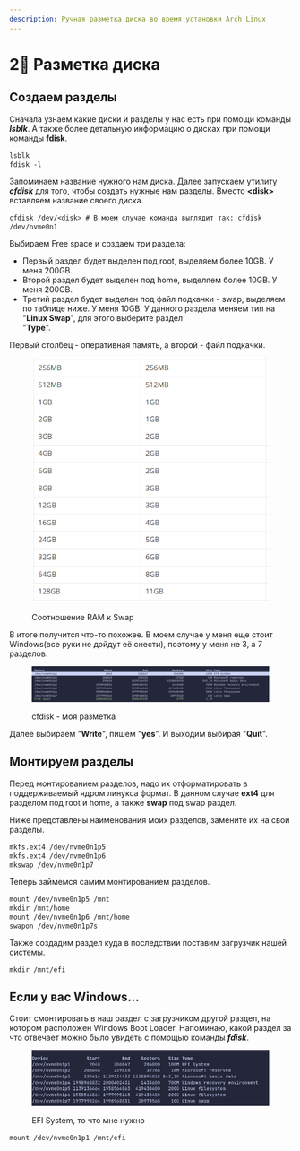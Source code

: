```yaml
---
description: Ручная разметка диска во время установки Arch Linux
---
```


# 2⃣ Разметка диска

## Создаем разделы

Сначала узнаем какие диски и разделы у нас есть при помощи команды _**lsblk**_. А также более детальную информацию о дисках при помощи команды **fdisk**.

```shell
lsblk
fdisk -l
```

Запоминаем название нужного нам диска. Далее запускаем утилиту _**cfdisk**_ для того, чтобы создать нужные нам разделы. Вместо **\<disk>** вставляем название своего диска.

```shell
cfdisk /dev/<disk> # В моем случае команда выглядит так: cfdisk /dev/nvme0n1
```

Выбираем Free space и создаем три раздела:

* Первый раздел будет выделен под root, выделяем более 10GB. У меня 200GB.
* Второй раздел будет выделен под home, выделяем более 10GB. У меня 200GB.
* Третий раздел будет выделен под файл подкачки - swap, выделяем по таблице ниже. У меня 10GB. У данного раздела меняем тип на "**Linux Swap**", для этого выберите раздел \
  "**Type**".

Первый столбец - оперативная память, а второй - файл подкачки.

<figure><img src="../../.gitbook/assets/image (3) (1).png" alt=""><figcaption><p>Соотношение RAM к Swap</p></figcaption></figure>

В итоге получится что-то похожее. В моем случае у меня еще стоит Windows(все руки не дойдут её снести), поэтому у меня не 3, а 7 разделов.

<figure><img src="../../.gitbook/assets/image (3).png" alt=""><figcaption><p>cfdisk - моя разметка</p></figcaption></figure>

Далее выбираем "**Write**", пишем "**yes**". И выходим выбирая "**Quit**".

## Монтируем разделы

Перед монтированием разделов, надо их отформатировать в поддерживаемый ядром линукса формат. В данном случае **ext4** для разделом под root и home, а также **swap** под swap раздел.&#x20;

Ниже представлены наименования моих разделов, замените их на свои разделы.

```shell
mkfs.ext4 /dev/nvme0n1p5
mkfs.ext4 /dev/nvme0n1p6
mkswap /dev/nvme0n1p7
```

Теперь займемся самим монтированием разделов.

```shell
mount /dev/nvme0n1p5 /mnt
mkdir /mnt/home
mount /dev/nvme0n1p6 /mnt/home
swapon /dev/nvme0n1p7s
```

Также создадим раздел куда в последствии поставим загрузчик нашей системы.

```shell
mkdir /mnt/efi
```

## Если у вас Windows...

Стоит смонтировать в наш раздел с загрузчиком другой раздел, на котором расположен Windows Boot Loader. Напоминаю, какой раздел за что отвечает можно было увидеть с помощью команды _**fdisk**_.

<figure><img src="../../.gitbook/assets/image (4) (1).png" alt=""><figcaption><p>EFI System, то что мне нужно</p></figcaption></figure>

```shell
mount /dev/nvme0n1p1 /mnt/efi
```
